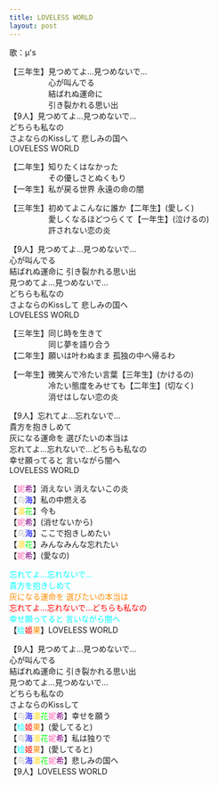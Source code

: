 ```yaml
---
title: LOVELESS WORLD
layout: post
---
```

歌：μ's

<p>【三年生】見つめてよ…見つめないで…<br />
　　　　　心が叫んでる<br />
　　　　　結ばれぬ運命に<br />
　　　　　引き裂かれる思い出<br />
【9人】見つめてよ…見つめないで…<br />
どちらも私なの<br />
さよならのKissして 悲しみの国へ<br />
LOVELESS WORLD</p>

<p>【二年生】知りたくはなかった<br />
　　　　　その優しさとぬくもり<br />
【一年生】私が戻る世界 永遠の命の闇</p>

<p>【三年生】初めてよこんなに誰か【二年生】(愛しく)<br />
　　　　　愛しくなるほどつらくて【一年生】(泣けるの)<br />
　　　　　許されない恋の炎</p>

<p>【9人】見つめてよ…見つめないで…<br />
心が叫んでる<br />
結ばれぬ運命に 引き裂かれる思い出<br />
見つめてよ…見つめないで…<br />
どちらも私なの<br />
さよならのKissして 悲しみの国へ<br />
LOVELESS WORLD</p>

<p>【三年生】同じ時を生きて<br />
　　　　　同じ夢を語り合う<br />
【二年生】願いは叶わぬまま 孤独の中へ帰るわ</p>

<p>【一年生】微笑んで冷たい言葉【三年生】(かけるの)<br />
　　　　　冷たい態度をみせても【二年生】(切なく)<br />
　　　　　消せはしない恋の炎</p>

<p>【9人】忘れてよ…忘れないで…<br />
貴方を抱きしめて<br />
灰になる運命を 選びたいの本当は<br />
忘れてよ…忘れないで…どちらも私なの<br />
幸せ願ってると 言いながら闇へ<br />
LOVELESS WORLD</p>

<p>【<font color="hotpink">妮</font><font color="purple">希</font>】消えない 消えないこの炎<br />
【<font color="silver">鸟</font><font color="blue">海</font>】私の中燃える<br />
【<font color="gold">凛</font><font color="lime">花</font>】今も<br />
【<font color="hotpink">妮</font><font color="purple">希</font>】(消せないから)<br />
【<font color="silver">鸟</font><font color="blue">海</font>】ここで抱きしめたい<br />
【<font color="gold">凛</font><font color="lime">花</font>】みんなみんな忘れたい<br />
【<font color="hotpink">妮</font><font color="purple">希</font>】(愛なの)</p>

<p><font color="cyan">忘れてよ…忘れないで…<br />
貴方を抱きしめて</font><br />
<font color="darkorange">灰になる運命を 選びたいの本当は</font><br />
<font color="red">忘れてよ…忘れないで…どちらも私なの</font><br />
<font color="cyan">幸せ願ってると 言いながら闇へ</font><br />
【<font color="cyan">绘</font><font color="red">姬</font><font color="darkorange">果</font>】LOVELESS WORLD</p>

<p>【9人】見つめてよ…見つめないで…<br />
心が叫んでる<br />
結ばれぬ運命に 引き裂かれる思い出<br />
見つめてよ…見つめないで…<br />
どちらも私なの<br />
さよならのKissして<br />
【<font color="silver">鸟</font><font color="blue">海</font><font color="gold">凛</font><font color="lime">花</font><font color="hotpink">妮</font><font color="purple">希</font>】幸せを願う<br />
【<font color="cyan">绘</font><font color="red">姬</font><font color="darkorange">果</font>】(愛してると)<br />
【<font color="silver">鸟</font><font color="blue">海</font><font color="gold">凛</font><font color="lime">花</font><font color="hotpink">妮</font><font color="purple">希</font>】私は独りで<br />
【<font color="cyan">绘</font><font color="red">姬</font><font color="darkorange">果</font>】(愛してると)<br />
【<font color="silver">鸟</font><font color="blue">海</font><font color="gold">凛</font><font color="lime">花</font><font color="hotpink">妮</font><font color="purple">希</font>】悲しみの国へ<br />
【9人】LOVELESS WORLD</p>